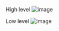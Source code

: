 High level
![image](https://user-images.githubusercontent.com/79566490/153711771-cfe8fcf1-b0b5-4d1f-b3a5-496ee29abddd.png)

Low level
![image](https://user-images.githubusercontent.com/79566490/153711781-9be94f2b-44e6-41d4-b4f1-fbad5a9e5bab.png)
